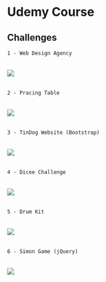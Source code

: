 # Udemy Course
## Challenges
    1 - Web Design Agency 
<br>
<div>
  <img src="https://github.com/duartemariaa/Udemy/assets/107371314/6a65a89d-4ebc-407e-bcef-bb7fcccbd79d">
</div>
<br>

    2 - Pracing Table
<br>
<div>
  <img src="https://github.com/duartemariaa/Udemy/assets/107371314/d40eb2d8-e085-4aab-99a6-17a4f85e8bc4">
</div>
<br>

    3 - TinDog Website (Bootstrap)
<br>
<div>
  <img src="https://github.com/duartemariaa/Udemy/assets/107371314/b9a4f512-7bff-43f7-b593-e9c86db87d59">
</div>
<br>

    4 - Dicee Challenge
<br>
<div>
  <img src="https://github.com/duartemariaa/Udemy/assets/107371314/c60915b5-68a4-4b85-8455-cdd8b5bb7156">
</div>
<br>

    5 - Drum Kit 
<br>
<div>
  <img src="https://github.com/duartemariaa/Udemy/assets/107371314/ae8872e3-bac4-4f41-8274-617cefe5136c">
</div>
<br>

    6 - Simon Game (jQuery)
<br>
<div>
  <img src="https://github.com/duartemariaa/Udemy/assets/107371314/3bdb0771-f7b3-4413-a08e-d147963f686f">
</div>
<br>
